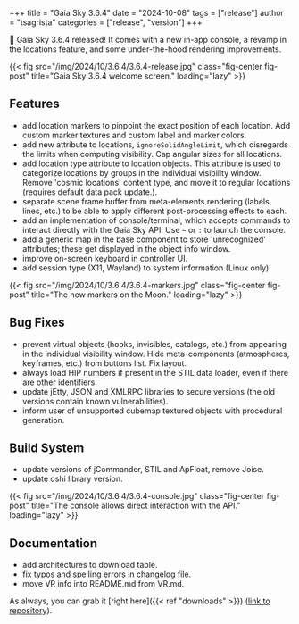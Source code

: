+++
title = "Gaia Sky 3.6.4"
date = "2024-10-08"
tags = ["release"]
author = "tsagrista"
categories = ["release", "version"]
+++

📢 Gaia Sky 3.6.4 released! It comes with a new in-app console, a revamp in the locations feature, and some under-the-hood rendering improvements.

{{< fig src="/img/2024/10/3.6.4/3.6.4-release.jpg" class="fig-center fig-post" title="Gaia Sky 3.6.4 welcome screen." loading="lazy" >}}

<!--more-->

## Features
- add location markers to pinpoint the exact position of each location. Add custom marker textures and custom label and marker colors.
- add new attribute to locations, ``ignoreSolidAngleLimit``, which disregards the limits when computing visibility. Cap angular sizes for all locations.
- add location type attribute to location objects. This attribute is used to categorize locations by groups in the individual visibility window. Remove 'cosmic locations' content type, and move it to regular locations (requires default data pack update.).
- separate scene frame buffer from meta-elements rendering (labels, lines, etc.) to be able to apply different post-processing effects to each.
- add an implementation of console/terminal, which accepts commands to interact directly with the Gaia Sky API. Use ``~`` or ``:`` to launch the console.
- add a generic map in the base component to store 'unrecognized' attributes; these get displayed in the object info window.
- improve on-screen keyboard in controller UI.
- add session type (X11, Wayland) to system information (Linux only).

{{< fig src="/img/2024/10/3.6.4/3.6.4-markers.jpg" class="fig-center fig-post" title="The new markers on the Moon." loading="lazy" >}}

## Bug Fixes
- prevent virtual objects (hooks, invisibles, catalogs, etc.) from appearing in the individual visibility window. Hide meta-components (atmospheres, keyframes, etc.) from buttons list. Fix layout.
- always load HIP numbers if present in the STIL data loader, even if there are other identifiers.
- update jEtty, JSON and XMLRPC libraries to secure versions (the old versions contain known vulnerabilities).
- inform user of unsupported cubemap textured objects with procedural generation.

## Build System
- update versions of jCommander, STIL and ApFloat, remove Joise.
- update oshi library version.

{{< fig src="/img/2024/10/3.6.4/3.6.4-console.jpg" class="fig-center fig-post" title="The console allows direct interaction with the API." loading="lazy" >}}

## Documentation
- add architectures to download table.
- fix typos and spelling errors in changelog file.
- move VR info into README.md from VR.md.


As always, you can grab it [right here]({{< ref "downloads" >}}) ([link to repository](https://gaia.ari.uni-heidelberg.de/gaiasky/releases/3.6.4-2.3bfeec0f9)).
